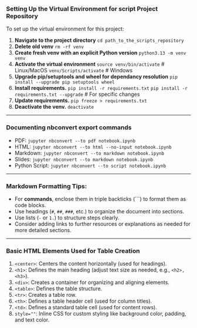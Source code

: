 ### Setting Up the Virtual Environment for script Project Repository

To set up the virtual environment for this project:

1. **Navigate to the project directory** 
```cd path_to_the_scripts_repository```
2. **Delete old venv**
```rm -rf venv```
3. **Create fresh venv with an explicit Python version**
```python3.13 -m venv venv```
4. **Activate the virtual environment**
```source venv/bin/activate``` # Linux/MacOS
```venv/Scripts/activate``` # Windows
5. **Upgrade pip/setuptools and wheel for dependancy resolution**
```pip install --upgrade pip setuptools wheel``` 
6. **Install requirements.** 
```pip install -r requirements.txt```
```pip install -r requirements.txt --upgrade``` # For specific changes 
7. **Update requirements.** 
```pip freeze > requirements.txt```
7. **Deactivate the venv.**
```deactivate```
______________________________________________________________________________________________________

### Documenting nbconvert export commands

- PDF: ```jupyter nbconvert --to pdf notebook.ipynb```
- HTML: ```jupyter nbconvert --to html --no-input notebook.ipynb```
- Markdown: ```jupyter nbconvert --to markdown notebook.ipynb```
- Slides: ```jupyter nbconvert --to markdown notebook.ipynb```
- Python Script: ```jupyter nbconvert --to script notebook.ipynb```
______________________________________________________________________________________________________

### Markdown Formatting Tips:
- For **commands**, enclose them in triple backticks (```) to format them as code blocks.
- Use headings (`#`, `##`, `###`, etc.) to organize the document into sections.
- Use lists (`-` or `1.`) to structure steps clearly.
- Consider adding links to further resources or explanations as needed for more detailed sections.

______________________________________________________________________________________________________

### Basic HTML Elements Used for Table Creation

1.	```<center>```: Centers the content horizontally (used for headings).
2.	```<h1>```: Defines the main heading (adjust text size as needed, e.g., ```<h2>, <h3>```).
3.	```<div>```: Creates a container for organizing and aligning elements.
4.	```<table>```: Defines the table structure.
5.	```<tr>```: Creates a table row.
6.	```<th>```: Defines a table header cell (used for column titles).
7.	```<td>```: Defines a standard table cell (used for content rows).
8.	```style=""```: Inline CSS for custom styling like background color, padding, and text color.


